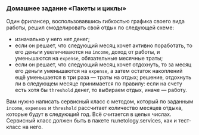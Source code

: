 ### Домашнее задание «Пакеты и циклы»

Один фрилансер, воспользовавшись гибкостью графика своего вида работы, решил смоделировать свой отдых по следующей схеме:

- изначально у него нет денег;
- если он решает, что следующий месяц хочет активно поработать, то его деньги увеличиваются на `income`, доход от работы, и уменьшаются на `expense`, обязательные месячные траты;
- если он решает, что следующий месяц хочет отдохнуть, то за месяц его деньги уменьшаются на `expense`, а затем остаток накоплений ещё уменьшается в три раза — траты на отдых;
решение, отдохнуть ли в следующем месяце принимается по правилу: если на счету есть хотя бы `threshold` денег, то выбираем отдых, иначе — работу.

Вам нужно написать сервисный класс с методом, который по заданным `income`, `expenses` и `threshold` рассчитает количество месяцев отдыха, которые будут в следующий год. Всё считается в целых числах. Сервисный класс должен быть в пакете ru.netology.services, как и тест-класс на него.
